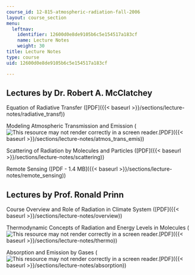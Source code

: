 ```yaml
---
course_id: 12-815-atmospheric-radiation-fall-2006
layout: course_section
menu:
  leftnav:
    identifier: 12600d0e8de9105b6c5e154517a183cf
    name: Lecture Notes
    weight: 30
title: Lecture Notes
type: course
uid: 12600d0e8de9105b6c5e154517a183cf

---
```


Lectures by Dr. Robert A. McClatchey
------------------------------------

Equation of Radiative Transfer ([PDF]({{< baseurl >}}/sections/lecture-notes/radiative_transf))

Modeling Atmospheric Transmission and Emission (![This resource may not render correctly in a screen reader.](/images/inacessible.gif)[PDF]({{< baseurl >}}/sections/lecture-notes/atmos_trans_emis))

Scattering of Radiation by Molecules and Particles ([PDF]({{< baseurl >}}/sections/lecture-notes/scattering))

Remote Sensing ([PDF - 1.4 MB]({{< baseurl >}}/sections/lecture-notes/remote_sensing))

Lectures by Prof. Ronald Prinn
------------------------------

Course Overview and Role of Radiation in Climate System ([PDF]({{< baseurl >}}/sections/lecture-notes/overview))

Thermodynamic Concepts of Radiation and Energy Levels in Molecules (![This resource may not render correctly in a screen reader.](/images/inacessible.gif)[PDF]({{< baseurl >}}/sections/lecture-notes/thermo))

Absorption and Emission by Gases (![This resource may not render correctly in a screen reader.](/images/inacessible.gif)[PDF]({{< baseurl >}}/sections/lecture-notes/absorption))